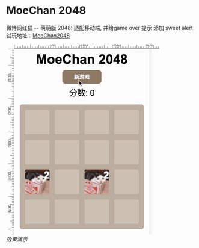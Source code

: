 # MoeChan 2048
微博网红猫 -- 萌萌版 2048! 适配移动端, 并给game over 提示 添加 sweet alert
<br>
试玩地址：[MoeChan2048](https://nicefreak.github.io/MoeChan-2048/)

![image](https://github.com/NiceFreak/2048/blob/master/rec.gif)<br>*效果演示*<br><br>

